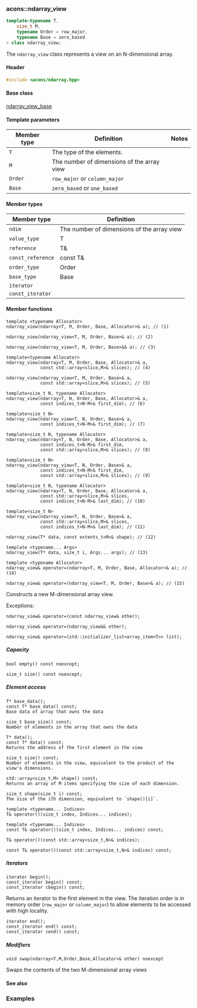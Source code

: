 ### acons::ndarray_view

```c++
template<typename T, 
    size_t M, 
    typename Order = row_major, 
    typename Base = zero_based
> class ndarray_view;
```
The `ndarray_view` class represents a view on an N-dimensional array.

#### Header
```c++
#include <acons/ndarray.hpp>
```

#### Base class

[ndarray_view_base](ndarray_view_base.md)

#### Template parameters

Member type                         |Definition|Notes
------------------------------------|----------|--------------------
`T`|The type of the elements.|
`M`|The number of dimensions of the array view|
`Order`|`row_major` or `column_major`|
`Base`|`zero_based` or `one_based`|

#### Member types

Member type                         |Definition
------------------------------------|------------------------------
`ndim`|The number of dimensions of the array view
`value_type`|T
`reference`|T&
`const_reference`|const T&
`order_type`|Order
`base_type`|Base
`iterator`|
`const_iterator`|

#### Member functions

    template <typename Allocator>
    ndarray_view(ndarray<T, M, Order, Base, Allocator>& a); // (1)

    ndarray_view(ndarray_view<T, M, Order, Base>& a); // (2)

    ndarray_view(ndarray_view<T, M, Order, Base>&& a); // (3)

    template<typename Allocator>
    ndarray_view(ndarray<T, M, Order, Base, Allocator>& a, 
                 const std::array<slice,M>& slices); // (4)

    ndarray_view(ndarray_view<T, M, Order, Base>& a, 
                 const std::array<slice,M>& slices); // (5)

    template<size_t N, typename Allocator>
    ndarray_view(ndarray<T, N, Order, Base, Allocator>& a, 
                 const indices_t<N-M>& first_dim); // (6)

    template<size_t N>
    ndarray_view(ndarray_view<T, N, Order, Base>& a, 
                 const indices_t<N-M>& first_dim); // (7)

    template<size_t N, typename Allocator>
    ndarray_view(ndarray<T, N, Order, Base, Allocator>& a, 
                 const indices_t<N-M>& first_dim,
                 const std::array<slice,M>& slices); // (8)

    template<size_t N>
    ndarray_view(ndarray_view<T, N, Order, Base>& a, 
                 const indices_t<N-M>& first_dim,
                 const std::array<slice,M>& slices); // (9)

    template<size_t N, typename Allocator>
    ndarray_view(ndarray<T, N, Order, Base, Allocator>& a,
                 const std::array<slice,M>& slices, 
                 const indices_t<N-M>& last_dim); // (10)

    template<size_t N>
    ndarray_view(ndarray_view<T, N, Order, Base>& a,
                 const std::array<slice,M>& slices, 
                 const indices_t<N-M>& last_dim); // (11)

    ndarray_view(T* data, const extents_t<M>& shape); // (12) 

    template <typename... Args>
    ndarray_view(T* data, size_t i, Args... args); // (13)

    template <typename Allocator>
    ndarray_view& operator=(ndarray<T, M, Order, Base, Allocator>& a); // (14)

    ndarray_view& operator=(ndarray_view<T, M, Order, Base>& a); // (15)

Constructs a new M-dimensional array view.

Exceptions:

    ndarray_view& operator=(const ndarray_view& other);

    ndarray_view& operator=(ndarray_view&& other);

    ndarray_view& operator=(std::initializer_list<array_item<T>> list);

##### Capacity

    bool empty() const noexcept;

    size_t size() const noexcept;

##### Element access

    T* base_data();
    const T* base_data() const;
    Base data of array that owns the data 

    size_t base_size() const;
    Number of elements in the array that owns the data

    T* data();
    const T* data() const;
    Returns the address of the first element in the view

    size_t size() const;
    Number of elements in the view, equivalent to the product of the view's dimensions.

    std::array<size_t,M> shape() const;
    Returns an array of M items specifying the size of each dimension.

    size_t shape(size_t i) const;
    The size of the ith dimension, equivalent to `shape()[i]`.

    template <typename... Indices>
    T& operator()(size_t index, Indices... indices); 

    template <typename... Indices>
    const T& operator()(size_t index, Indices... indices) const;

    T& operator()(const std::array<size_t,N>& indices); 

    const T& operator()(const std::array<size_t,N>& indices) const; 

##### Iterators

    iterator begin();
    const_iterator begin() const;
    const_iterator cbegin() const;
Returns an iterator to the first element in the view. The iteration order is in memory order (`row_major` or `column_major`)
to allow elements to be accessed with high locality.

    iterator end();
    const_iterator end() const;
    const_iterator cend() const;

##### Modifiers

    void swap(ndarray<T,M,Order,Base,Allocator>& other) noexcept
Swaps the contents of the two M-dimensional array views

#### See also

### Examples
  

